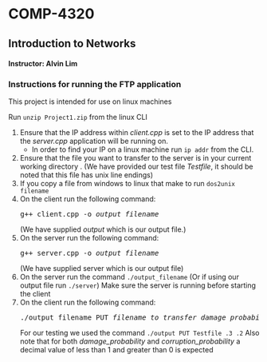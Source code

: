 # COMP-4320
## Introduction to Networks
#### Instructor: Alvin Lim

### Instructions for running the FTP application

This project is intended for use on linux machines

Run `unzip Project1.zip` from the linux CLI

1. Ensure that the IP address within _client.cpp_ is set to the IP address that the _server.cpp_ application will be running on.
   - In order to find your IP on a linux machine run `ip addr` from the CLI.
2. Ensure that the file you want to transfer to the server is in your current working directory .
	(We have provided our test file _Testfile_, it should be noted that this file has unix line endings)
3. If you copy a file from windows to linux that make to run  `dos2unix filename`	
4. On the client run the following command:
   <pre>
   g++ client.cpp -o <i>output_filename</i>
   </pre> 
   (We have supplied _output_ which is our output file.)
6. On the server run the following command:
   <pre>
   g++ server.cpp -o <i>output_filename</i> 
   </pre>
   (We have supplied server which is our output file)
7. On the server run the command `./output_filename` (Or if using our output file run `./server`)
   Make sure the server is running before starting the client
8. On the client run the following command: 
   <pre>
   ./output_filename PUT <i>filename_to_transfer</i> <i>damage_probability</i> <i>corruption_probability</i>
   </pre>
   For our testing we used the command `./output PUT Testfile .3 .2`
   Also note that for both *damage_probability* and *corruption_probability* a decimal value of less than 1 and greater than 0 is expected

